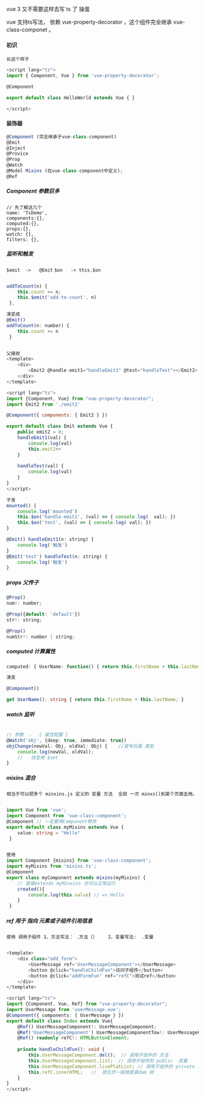 vue 3 又不需要这样去写 ts 了 操蛋

vue 支持ts写法， 依赖 vue-property-decorator ，这个组件完全继承 vue-class-componet 。


#### 初识 
	长这个样子
```typescript
<script lang="ts"> 
import { Component, Vue } from 'vue-property-decorator';

@Component 

export default class HelloWorld extends Vue { }

</script>

```

#### 装饰器
```typescript
@Component (完全继承于vue-class-component) 
@Emit 
@Inject 
@Provice 
@Prop 
@Watch 
@Model Mixins (在vue-class-component中定义); 
@Ref

```

##### Component  参数巨多
```
// 先了解这几个
name: 'TsDemo', 
components:{}, 
computed:{}, 
props:{}, 
watch: {}, 
filters: {},
```

##### 监听和触发
`$emit  ->   @Emit`
`$on   -> this.$on`

```javascript

addToCount(n) { 
	this.count += n;
	this.$emit('add-to-count', n)
 },

演变成
@Emit() 
addToCount(n: number) { 
	this.count += n 
 }



```

```javascript
父接收
<template> 
	<div> 
		<Emit2 @handle-emit1="handleEmit1" @test="handleTest"></Emit2>
	</div> 
</template> 

<script lang="ts"> 
import {Component, Vue} from "vue-property-decorator"; 
import Emit2 from './emit2' 

@Component({ components: { Emit2 } }) 

export default class Emit extends Vue { 
	public emit2 = 0; 
	handleEmit1(val) { 
		console.log(val) 
		this.emit2++ 
	} 
	
	handleTest(val) { 
		console.log(val)
	} 
} 
</script>

子发
mounted() { 
	console.log('mounted') 
	this.$on('handle-emit1', (val) => { console.log(  val); }) 
	this.$on('test', (val) => { console.log( val); }) 
}

@Emit() handleEmit1(n: string) { 
	console.log('触发') 
} 
@Emit('test') handleTest(n: string) { 
	console.log('触发') 
}


```

##### props  父传子
```javascript
@Prop() 
num!: number; 

@Prop({default: 'default'})
str!: string; 

@Prop()
numStr!: number | string;

```

##### computed  计算属性   
```typescript
computed: { UserName: function() { return this.firstName + this.lastName; } }

演变

@Component()

get UserName(): string { return this.firstName + this.lastName; }

```


##### watch  监听
```typescript

// 参数  ，  { 属性配置 }
@Watch('obj', {deep: true, immediate: true})    
objChange(newVal: Obj, oldVal: Obj) {    //冒号后面 类型 
	console.log(newVal, oldVal); 
	//   改变用 $set
}
```

##### mixins  混合
	相当于可以把多个 minxins.js 定义的 变量 方法  全部 一次 minxs()到某个页面去用。
```typescript

import Vue from 'vue'; 
import Component from 'vue-class-component'; 
@Component // 一定要用Component修饰 
export default class myMixins extends Vue { 
	value: string = "Hello" 
 }


使用
import Component {mixins} from 'vue-class-component'; 
import myMixins from 'mixins.ts';
@Component 
export class myComponent extends mixins(myMixins) { 
	// 直接extends myMinxins 也可以正常运行 
	created(){ 
		console.log(this.value) // => Hello
	} 
 }

```


##### ref   用于 指向 元素或子组件引用信息
	使用 调用子组件 1、方法写法： .方法（）    2、变量写法:  .变量
```typescript

<template> 
	<div class="add_form">
		<UserMessage ref='UserMessageComponent'></UserMessage> 
		<button @click="handleChildFun">访问子组件</button>
		<button @click="addFormFun" ref="refC">测试ref</button> 
	</div> 
</template> 

<script lang="ts"> 
import {Component, Vue, Ref} from "vue-property-decorator"; 
import UserMessage from 'userMessage.vue'; 
@Component({ components: { UserMessage } })
export default class Index extends Vue{
	@Ref() UserMessageComponent!: UserMessageComponent; 
	@Ref('UserMessageComponent') UserMessageComponentTow!: UserMessageComponent;
	@Ref() readonly refC!: HTMLButtonElement; 
	
	private handleChildFun(): void {
	    this.UserMessageComponent.del();  // 调用子组件的 方法
	    this.UserMessageComponent.list;  // 调用子组件的 public  变量
		this.UserMessageComponent.livePlatList; // 调用子组件的 private 变量  报错
		this.refC.innerHTML;   //  原生的一般就是拿dom 树 
	} 
} 
</script>
```
